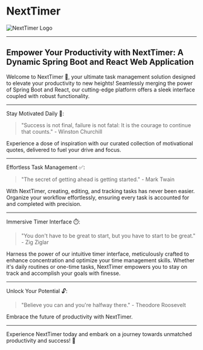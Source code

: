 # NextTimer

![NextTimer Logo](NextTimer/src/main/resources/static/images/bg.png)

---

## Empower Your Productivity with NextTimer: A Dynamic Spring Boot and React Web Application

Welcome to NextTimer 🎉, your ultimate task management solution designed to elevate your productivity to new heights! Seamlessly merging the power of Spring Boot and React, our cutting-edge platform offers a sleek interface coupled with robust functionality.

---

Stay Motivated Daily 💪: 
> "Success is not final, failure is not fatal: It is the courage to continue that counts." - Winston Churchill

Experience a dose of inspiration with our curated collection of motivational quotes, delivered to fuel your drive and focus.

---

Effortless Task Management ✅: 
> "The secret of getting ahead is getting started." - Mark Twain

With NextTimer, creating, editing, and tracking tasks has never been easier. Organize your workflow effortlessly, ensuring every task is accounted for and completed with precision.

---

Immersive Timer Interface ⏱️: 
> "You don't have to be great to start, but you have to start to be great." - Zig Ziglar

Harness the power of our intuitive timer interface, meticulously crafted to enhance concentration and optimize your time management skills. Whether it's daily routines or one-time tasks, NextTimer empowers you to stay on track and accomplish your goals with finesse.

---

Unlock Your Potential 🔓: 
> "Believe you can and you're halfway there." - Theodore Roosevelt

Embrace the future of productivity with NextTimer.

---

Experience NextTimer today and embark on a journey towards unmatched productivity and success! 🚀
